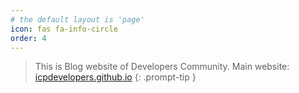 ```yaml
---
# the default layout is 'page'
icon: fas fa-info-circle
order: 4
---
```



> This is Blog website of Developers Community. Main website: [icpdevelopers.github.io](https://icpdevelopers.github.io/) 
{: .prompt-tip }
